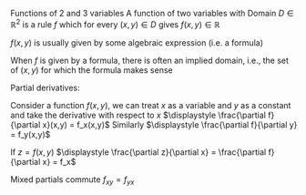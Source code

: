 Functions of 2 and 3 variables
	A function of two variables with Domain
		$D \in \mathbb{R}^2$ is a rule $f$ which for every $(x,y) \in D$ gives $f(x,y) \in \mathbb{R}$

$f(x,y)$ is usually given by some algebraic expression (i.e. a formula)

When $f$ is given by a formula, there is often an implied domain, i.e., the set of $(x,y)$ for which the formula makes sense

Partial derivatives:

Consider a function $f(x,y)$, we can treat $x$ as a variable and $y$ as a constant and take the derivative with respect to $x$
	$\displaystyle \frac{\partial f}{\partial x}(x,y) = f_x(x,y)$
	Similarly
		$\displaystyle \frac{\partial f}{\partial y} = f_y(x,y)$

If $z = f(x,y)$
	$\displaystyle \frac{\partial z}{\partial x} = \frac{\partial f}{\partial x} = f_x$

Mixed partials commute
	$f_{xy} = f_{yx}$

